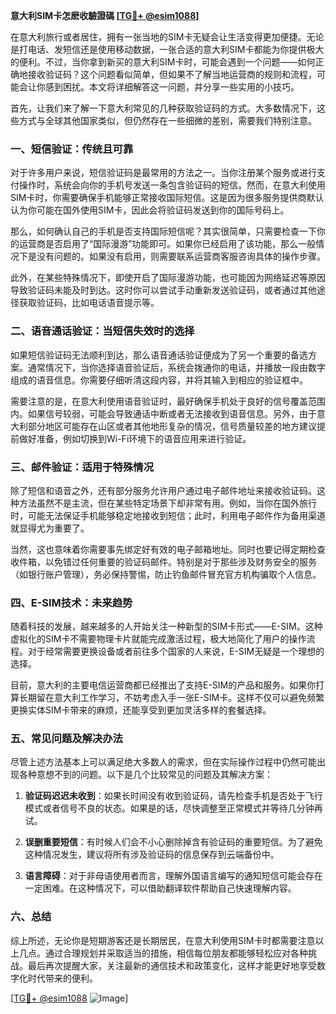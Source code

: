 **意大利SIM卡怎麽收驗證碼 [[TG💪+ @esim1088](https://t.me/s/esim1088)]**

在意大利旅行或者居住，拥有一张当地的SIM卡无疑会让生活变得更加便捷。无论是打电话、发短信还是使用移动数据，一张合适的意大利SIM卡都能为你提供极大的便利。不过，当你拿到新买的意大利SIM卡时，可能会遇到一个问题——如何正确地接收验证码？这个问题看似简单，但如果不了解当地运营商的规则和流程，可能会让你感到困扰。本文将详细解答这一问题，并分享一些实用的小技巧。

首先，让我们来了解一下意大利常见的几种获取验证码的方式。大多数情况下，这些方式与全球其他国家类似，但仍然存在一些细微的差别，需要我们特别注意。

### 一、短信验证：传统且可靠

对于许多用户来说，短信验证码是最常用的方法之一。当你注册某个服务或进行支付操作时，系统会向你的手机号发送一条包含验证码的短信。然而，在意大利使用SIM卡时，你需要确保手机能够正常接收国际短信。这是因为很多服务提供商默认认为你可能在国外使用SIM卡，因此会将验证码发送到你的国际号码上。

那么，如何确认自己的手机是否支持国际短信呢？其实很简单，只需要检查一下你的运营商是否启用了“国际漫游”功能即可。如果你已经启用了该功能，那么一般情况下是没有问题的。如果没有启用，则需要联系运营商客服咨询具体的操作步骤。

此外，在某些特殊情况下，即使开启了国际漫游功能，也可能因为网络延迟等原因导致验证码未能及时到达。这时你可以尝试手动重新发送验证码，或者通过其他途径获取验证码，比如电话语音提示等。

### 二、语音通话验证：当短信失效时的选择

如果短信验证码无法顺利到达，那么语音通话验证便成为了另一个重要的备选方案。通常情况下，当你选择语音验证后，系统会拨通你的电话，并播放一段由数字组成的语音信息。你需要仔细听清这段内容，并将其输入到相应的验证框中。

需要注意的是，在意大利使用语音验证时，最好确保手机处于良好的信号覆盖范围内。如果信号较弱，可能会导致通话中断或者无法接收到语音信息。另外，由于意大利部分地区可能存在山区或者其他地形复杂的情况，信号质量较差的地方建议提前做好准备，例如切换到Wi-Fi环境下的语音应用来进行验证。

### 三、邮件验证：适用于特殊情况

除了短信和语音之外，还有部分服务允许用户通过电子邮件地址来接收验证码。这种方法虽然不是主流，但在某些特定场景下却非常有用。例如，当你在国外旅行时，可能无法保证手机能够稳定地接收到短信；此时，利用电子邮件作为备用渠道就显得尤为重要了。

当然，这也意味着你需要事先绑定好有效的电子邮箱地址。同时也要记得定期检查收件箱，以免错过任何重要的验证码邮件。特别是对于那些涉及财务安全的服务（如银行账户管理），务必保持警惕，防止钓鱼邮件冒充官方机构骗取个人信息。

### 四、E-SIM技术：未来趋势

随着科技的发展，越来越多的人开始关注一种新型的SIM卡形式——E-SIM。这种虚拟化的SIM卡不需要物理卡片就能完成激活过程，极大地简化了用户的操作流程。对于经常需要更换设备或者前往多个国家的人来说，E-SIM无疑是一个理想的选择。

目前，意大利的主要电信运营商都已经推出了支持E-SIM的产品和服务。如果你打算长期留在意大利工作学习，不妨考虑入手一张E-SIM卡。这样不仅可以避免频繁更换实体SIM卡带来的麻烦，还能享受到更加灵活多样的套餐选择。

### 五、常见问题及解决办法

尽管上述方法基本上可以满足绝大多数人的需求，但在实际操作过程中仍然可能出现各种意想不到的问题。以下是几个比较常见的问题及其解决方案：

1. **验证码迟迟未收到**：如果长时间没有收到验证码，请先检查手机是否处于飞行模式或者信号不良的状态。如果是的话，尽快调整至正常模式并等待几分钟再试。
   
2. **误删重要短信**：有时候人们会不小心删除掉含有验证码的重要短信。为了避免这种情况发生，建议将所有涉及验证码的信息保存到云端备份中。
   
3. **语言障碍**：对于非母语使用者而言，理解外国语言编写的通知短信可能会存在一定困难。在这种情况下，可以借助翻译软件帮助自己快速理解内容。

### 六、总结

综上所述，无论你是短期游客还是长期居民，在意大利使用SIM卡时都需要注意以上几点。通过合理规划并采取适当的措施，相信每位朋友都能够轻松应对各种挑战。最后再次提醒大家，关注最新的通信技术和政策变化，这样才能更好地享受数字化时代带来的便利。

[[TG💪+ @esim1088](https://t.me/s/esim1088) ![Image](https://i.postimg.cc/4NQfJmqS/Snipaste-2025-05-13-00-14-12.png)]